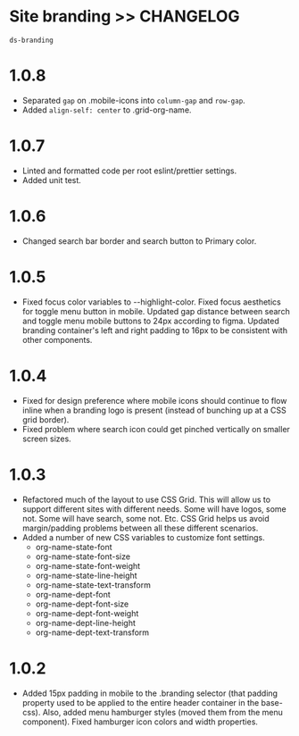 # Site branding >> CHANGELOG

`ds-branding`

# 1.0.8
* Separated `gap` on .mobile-icons into `column-gap` and `row-gap`.
* Added `align-self: center` to .grid-org-name.

# 1.0.7
* Linted and formatted code per root eslint/prettier settings.
* Added unit test.

# 1.0.6
* Changed search bar border and search button to Primary color.

# 1.0.5
* Fixed focus color variables to --highlight-color. Fixed focus aesthetics for toggle menu button in mobile. Updated gap distance between search and toggle menu mobile buttons to 24px according to figma. Updated branding container's left and right padding to 16px to be consistent with other components.

# 1.0.4
* Fixed for design preference where mobile icons should continue to flow inline when a branding logo is present (instead of bunching up at a CSS grid border).
* Fixed problem where search icon could get pinched vertically on smaller screen sizes.

# 1.0.3
* Refactored much of the layout to use CSS Grid. This will allow us to support different sites with different needs. Some will have logos, some not. Some will have search, some not. Etc. CSS Grid helps us avoid margin/padding problems between all these different scenarios.
* Added a number of new CSS variables to customize font settings.
    * org-name-state-font
    * org-name-state-font-size
    * org-name-state-font-weight
    * org-name-state-line-height
    * org-name-state-text-transform
    * org-name-dept-font
    * org-name-dept-font-size
    * org-name-dept-font-weight
    * org-name-dept-line-height
    * org-name-dept-text-transform

# 1.0.2
* Added 15px padding in mobile to the .branding selector (that padding property used to be applied to the entire header container in the base-css). Also, added menu hamburger styles (moved them from the menu component). Fixed hamburger icon colors and width properties.



